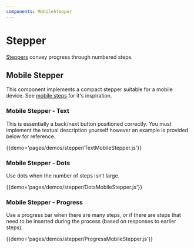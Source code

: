 ```yaml
---
components: MobileStepper
---
```


# Stepper

[Steppers](https://material.io/guidelines/components/steppers.html) convey progress through numbered steps.

## Mobile Stepper

This component implements a compact stepper suitable for a mobile device. See [mobile steps](https://material.io/guidelines/components/steppers.html#steppers-types-of-steps) for it's inspiration.

### Mobile Stepper - Text

This is essentially a back/next button positioned correctly.
You must implement the textual description yourself however an example is provided below for reference.

{{demo='pages/demos/stepper/TextMobileStepper.js'}}

### Mobile Stepper - Dots

Use dots when the number of steps isn’t large.

{{demo='pages/demos/stepper/DotsMobileStepper.js'}}

### Mobile Stepper - Progress

Use a progress bar when there are many steps, or if there are steps that need to be inserted during the process (based on responses to earlier steps).

{{demo='pages/demos/stepper/ProgressMobileStepper.js'}}
